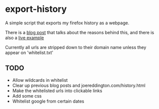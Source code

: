 # export-history

A simple script that exports my firefox history as a webpage. 


There is a [blog post](http://joereddington.com/6530/2018/12/12/experimenting-with-public-internet-history./) that talks about the reasons behind this, and there is also a [live example](http://flow.joereddington.com/history)

Currently all urls are stripped down to their domain name unless they appear on 'whitelist.txt' 

## TODO 
* Allow wildcards in whitelist 
* Clear up previous blog posts and joereddington.com/history.html
* Make the whitelisted urls into clickable links
* Add some css
* Whitelist google from certain dates
